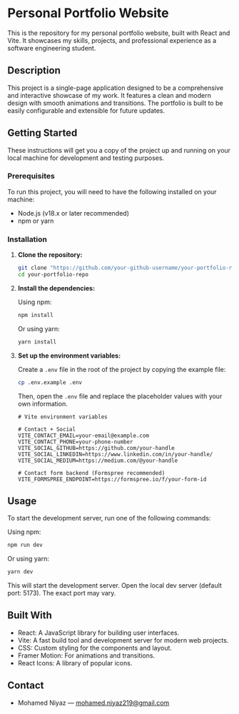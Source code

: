 # Personal Portfolio Website

This is the repository for my personal portfolio website, built with React and Vite. It showcases my skills, projects, and professional experience as a software engineering student.

## Description

This project is a single-page application designed to be a comprehensive and interactive showcase of my work. It features a clean and modern design with smooth animations and transitions. The portfolio is built to be easily configurable and extensible for future updates.

## Getting Started

These instructions will get you a copy of the project up and running on your local machine for development and testing purposes.

### Prerequisites

To run this project, you will need to have the following installed on your machine:

- Node.js (v18.x or later recommended)
- npm or yarn

### Installation

1. **Clone the repository:**

   ```sh
   git clone "https://github.com/your-github-username/your-portfolio-repo.git"
   cd your-portfolio-repo
   ```

2. **Install the dependencies:**

   Using npm:

   ```sh
   npm install
   ```

   Or using yarn:

   ```sh
   yarn install
   ```

3. **Set up the environment variables:**

   Create a `.env` file in the root of the project by copying the example file:

   ```sh
   cp .env.example .env
   ```

   Then, open the `.env` file and replace the placeholder values with your own information.

   ```env
   # Vite environment variables

   # Contact + Social
   VITE_CONTACT_EMAIL=your-email@example.com
   VITE_CONTACT_PHONE=your-phone-number
   VITE_SOCIAL_GITHUB=https://github.com/your-handle
   VITE_SOCIAL_LINKEDIN=https://www.linkedin.com/in/your-handle/
   VITE_SOCIAL_MEDIUM=https://medium.com/@your-handle

   # Contact form backend (Formspree recommended)
   VITE_FORMSPREE_ENDPOINT=https://formspree.io/f/your-form-id
   ```

## Usage

To start the development server, run one of the following commands:

Using npm:

```sh
npm run dev
```

Or using yarn:

```sh
yarn dev
```

This will start the development server. Open the local dev server (default port: 5173). The exact port may vary.

## Built With

- React: A JavaScript library for building user interfaces.
- Vite: A fast build tool and development server for modern web projects.
- CSS: Custom styling for the components and layout.
- Framer Motion: For animations and transitions.
- React Icons: A library of popular icons.

## Contact

- Mohamed Niyaz — mohamed.niyaz219@gmail.com